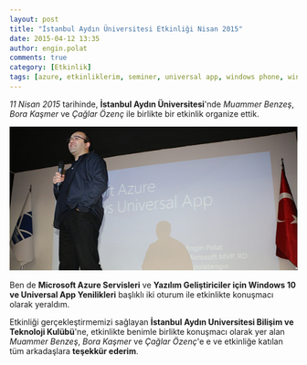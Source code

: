 ```yaml
---
layout: post
title: "İstanbul Aydın Üniversitesi Etkinliği Nisan 2015"
date: 2015-04-12 13:35
author: engin.polat
comments: true
category: [Etkinlik]
tags: [azure, etkinliklerim, seminer, universal app, windows phone, windows phone emulator, windows10, windowsphone, wp8]
---
```

*11 Nisan 2015* tarihinde, **İstanbul Aydın Üniversitesi**'nde *Muammer Benzeş*, *Bora Kaşmer* ve *Çağlar Özenç* ile birlikte bir etkinlik organize ettik.

![](/assets/uploads/2015/04/IstanbulAydinUniversitesiEtkinlik.jpg)

Ben de **Microsoft Azure Servisleri** ve **Yazılım Geliştiriciler için Windows 10 ve Universal App Yenilikleri** başlıklı iki oturum ile etkinlikte konuşmacı olarak yeraldım.

Etkinliği gerçekleştirmemizi sağlayan **İstanbul Aydın Universitesi Bilişim ve Teknoloji Kulübü**'ne, etkinlikte benimle birlikte konuşmacı olarak yer alan *Muammer Benzeş*, *Bora Kaşmer* ve *Çağlar Özenç*'e e ve etkinliğe katılan tüm arkadaşlara **teşekkür ederim**.

